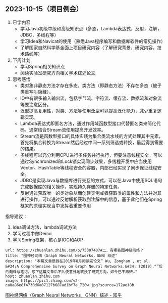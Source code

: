## 2023-10-15（项目例会）
1. 已学内容
   - 学习Java初级中级和高级知识点（多态，Lambda表达式，反射，注解，JDBC，多线程等）
   - 学习Idea和Navicat的使用（熟悉Java程序编写和数据库软件的常见操作）
   - 了解国家自然科学基金面上项目研究内容（了解研究背景，研究内容，技术路线等）
2. 下周计划
   - 学习Spring相关知识点
   - 阅读实验室研究方向相关学术综述论文
3. 思考感悟
   - 类对象非静态方法才存在多态，类方法（即静态方法）不存在多态（被子类重写叫隐藏）。
   - IO中有很多输入输出流，包括字节流、字符流、缓存流、数据流和对象流等要注意区分。
   - 泛型提高复用性，对类、方法等使用泛型可以提高泛化能力，减少重复逻辑实现。
   - Lambda表达式即匿名方法，通过作用域函数型接口代替匿名类来简化代码，通常结合Stream流使用提高开发效率。
   - Stream流是函数型接口的具体实践为集合类流水线的方式处理其中元素，首先将集合转换为Stream然后经过中间一系列筛选或转换，最后得到需要的结果。
   - 多线程可以充分利用CPU进行多任务并行执行，但要注意线程安全，可以通过Synchronized和Lock锁实现同步效果，多线程开发中应当使用Vector、HashTable等线程安全的容器，内部已经实现了同步保证线程安全。
   - JDBC是实现Java与数据库进行交互的方式，可以在Java中使用SQL语句完成数据库的相关操作，实现持久存储的特定任务。
   - 反射通过获取唯一的类对象从而创建实例或者获取类的属性和方法并对其进行操作，可以通过反射解析获取到注解中的信息，基于此他们在Spring框架的原理实现当中发挥着重要作用

指导建议：
1. idea调试方法，lambda调试方法
2. 学习过程中做Demo
3. 学习Spring框架，核心是IOC和AOP


```cardlink
url: https://zhuanlan.zhihu.com/p/75307407#二、有哪些图神经网络？
title: "图神经网络（Graph Neural Networks，GNN）综述"
description: "本篇文章是我在2019年8月阅读完论文“ Wu, Zonghan , et al. &#34;A Comprehensive Survey on Graph Neural Networks.&#34; (2019).“”后的翻译与笔记，写下这篇文章后不久便意外地转换了研究方向，如今已不再研…"
host: zhuanlan.zhihu.com
image: https://pic1.zhimg.com/v2-ca0a86e8f4730d6a07127b687ad1bf7a_720w.jpg?source=172ae18b
```
[图神经网络（Graph Neural Networks，GNN）综述 - 知乎](https://zhuanlan.zhihu.com/p/75307407#二、有哪些图神经网络？)
